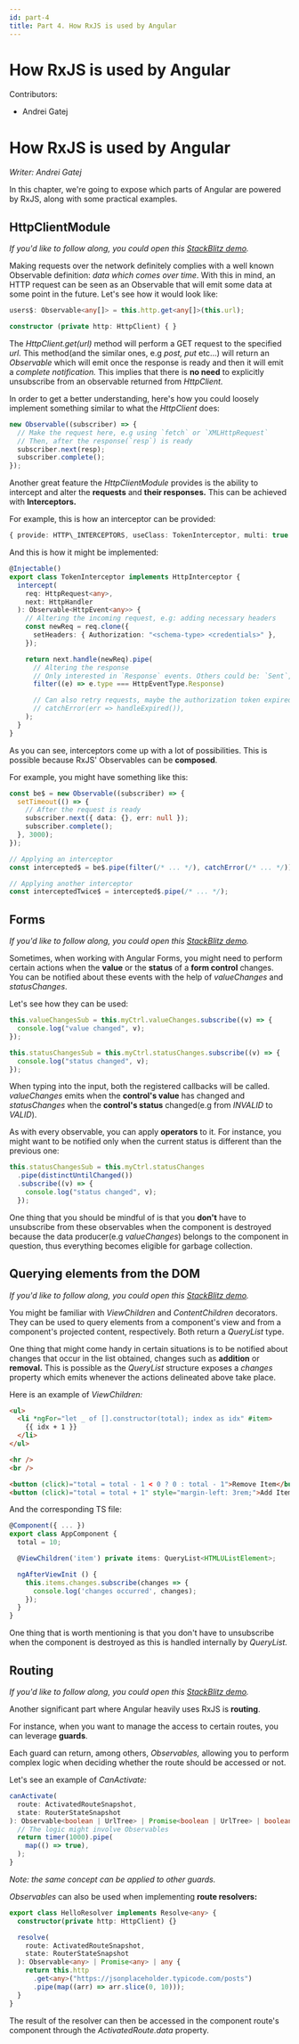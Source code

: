```yaml
---
id: part-4
title: Part 4. How RxJS is used by Angular
---
```


# How RxJS is used by Angular

Contributors:

- Andrei Gatej

# How RxJS is used by Angular

_Writer: Andrei Gatej_

In this chapter, we're going to expose which parts of Angular are powered by RxJS, along with some practical examples.

## HttpClientModule

_If you'd like to follow along, you could open this_ [_StackBlitz demo_](https://stackblitz.com/edit/rxjs-basics-http?file=src%2Fapp%2Fapp.component.ts)_._

Making requests over the network definitely complies with a well known Observable definition: _data which comes over time_. With this in mind, an HTTP request can be seen as an Observable that will emit some data at some point in the future. Let's see how it would look like:

```ts
users$: Observable<any[]> = this.http.get<any[]>(this.url);

constructor (private http: HttpClient) { }
```

The _HttpClient.get(url)_ method will perform a GET request to the specified _url._ This method(and the similar ones, e.g _post, put_ etc...) will return an _Observable_ which will emit once the response is ready and then it will emit a _complete notification._ This implies that there is **no need** to explicitly unsubscribe from an observable returned from _HttpClient._

In order to get a better understanding, here's how you could loosely implement something similar to what the _HttpClient_ does:

```ts
new Observable((subscriber) => {
  // Make the request here, e.g using `fetch` or `XMLHttpRequest`
  // Then, after the response(`resp`) is ready
  subscriber.next(resp);
  subscriber.complete();
});
```

Another great feature the _HttpClientModule_ provides is the ability to intercept and alter the **requests** and **their responses.** This can be achieved with **Interceptors.**

For example, this is how an interceptor can be provided:

```ts
{ provide: HTTP\_INTERCEPTORS, useClass: TokenInterceptor, multi: true }
```

And this is how it might be implemented:

```ts
@Injectable()
export class TokenInterceptor implements HttpInterceptor {
  intercept(
    req: HttpRequest<any>,
    next: HttpHandler
  ): Observable<HttpEvent<any>> {
    // Altering the incoming request, e.g: adding necessary headers
    const newReq = req.clone({
      setHeaders: { Authorization: "<schema-type> <credentials>" },
    });

    return next.handle(newReq).pipe(
      // Altering the response
      // Only interested in `Response` events. Others could be: `Sent`, `UploadProgress` etc...
      filter((e) => e.type === HttpEventType.Response)

      // Can also retry requests, maybe the authorization token expired, so we can use the refresh token to get a new one
      // catchError(err => handleExpired()),
    );
  }
}
```

As you can see, interceptors come up with a lot of possibilities. This is possible because RxJS' Observables can be **composed**.

For example, you might have something like this:

```ts
const be$ = new Observable((subscriber) => {
  setTimeout(() => {
    // After the request is ready
    subscriber.next({ data: {}, err: null });
    subscriber.complete();
  }, 3000);
});

// Applying an interceptor
const intercepted$ = be$.pipe(filter(/* ... */), catchError(/* ... */));

// Applying another interceptor
const interceptedTwice$ = intercepted$.pipe(/* ... */);
```

## Forms

_If you'd like to follow along, you could open this_ [_StackBlitz demo_](https://stackblitz.com/edit/rxjs-basics-forms?file=src/app/app.component.ts)_._

Sometimes, when working with Angular Forms, you might need to perform certain actions when the **value** or the **status** of a **form control** changes. You can be notified about these events with the help of _valueChanges_ and _statusChanges_.

Let's see how they can be used:

```ts
this.valueChangesSub = this.myCtrl.valueChanges.subscribe((v) => {
  console.log("value changed", v);
});

this.statusChangesSub = this.myCtrl.statusChanges.subscribe((v) => {
  console.log("status changed", v);
});
```

When typing into the input, both the registered callbacks will be called. _valueChanges_ emits when the **control's value** has changed and _statusChanges_ when the **control's status** changed(e.g from _INVALID_ to _VALID_).

As with every observable, you can apply **operators** to it. For instance, you might want to be notified only when the current status is different than the previous one:

```ts
this.statusChangesSub = this.myCtrl.statusChanges
  .pipe(distinctUntilChanged())
  .subscribe((v) => {
    console.log("status changed", v);
  });
```

One thing that you should be mindful of is that you **don't** have to unsubscribe from these observables when the component is destroyed because the data producer(e.g _valueChanges_) belongs to the component in question, thus everything becomes eligible for garbage collection.

## Querying elements from the DOM

_If you'd like to follow along, you could open this_ [_StackBlitz demo_](https://stackblitz.com/edit/rxjs-basics-query?file=src%2Fapp%2Fapp.component.ts)_._

You might be familiar with _ViewChildren_ and _ContentChildren_ decorators. They can be used to query elements from a component's view and from a component's projected content, respectively. Both return a _QueryList_ type.

One thing that might come handy in certain situations is to be notified about changes that occur in the list obtained, changes such as **addition** or **removal.** This is possible as the _QueryList_ structure exposes a _changes_ property which emits whenever the actions delineated above take place.

Here is an example of _ViewChildren:_

```html
<ul>
  <li *ngFor="let _ of [].constructor(total); index as idx" #item>
    {{ idx + 1 }}
  </li>
</ul>

<hr />
<br />

<button (click)="total = total - 1 < 0 ? 0 : total - 1">Remove Item</button>
<button (click)="total = total + 1" style="margin-left: 3rem;">Add Item</button>
```

And the corresponding TS file:

```ts
@Component({ ... })
export class AppComponent {
  total = 10;

  @ViewChildren('item') private items: QueryList<HTMLUListElement>;

  ngAfterViewInit () {
    this.items.changes.subscribe(changes => {
      console.log('changes occurred', changes);
    });
  }
}
```

One thing that is worth mentioning is that you don't have to unsubscribe when the component is destroyed as this is handled internally by _QueryList._

## Routing

_If you'd like to follow along, you could open this_ [_StackBlitz demo_](https://stackblitz.com/edit/rxjs-basics-routing?file=src/app/app.module.ts)_._

Another significant part where Angular heavily uses RxJS is **routing**.

For instance, when you want to manage the access to certain routes, you can leverage **guards**.

Each guard can return, among others, _Observables,_ allowing you to perform complex logic when deciding whether the route should be accessed or not.

Let's see an example of _CanActivate:_

```ts
canActivate(
  route: ActivatedRouteSnapshot,
  state: RouterStateSnapshot
): Observable<boolean | UrlTree> | Promise<boolean | UrlTree> | boolean | UrlTree {
  // The logic might involve Observables
  return timer(1000).pipe(
    map(() => true),
  );
}
```

_Note: the same concept can be applied to other guards._

_Observables_ can also be used when implementing **route resolvers:**

```ts
export class HelloResolver implements Resolve<any> {
  constructor(private http: HttpClient) {}

  resolve(
    route: ActivatedRouteSnapshot,
    state: RouterStateSnapshot
  ): Observable<any> | Promise<any> | any {
    return this.http
      .get<any>("https://jsonplaceholder.typicode.com/posts")
      .pipe(map((arr) => arr.slice(0, 10)));
  }
}
```

The result of the resolver can then be accessed in the component route's component through the _ActivatedRoute.data_ property.
